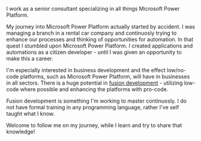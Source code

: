 I work as a senior consultant specializing in all things Microsoft Power Platform. 

My journey into Microsoft Power Platform actually started by accident. I was managing a branch in a rental car company and continuosly trying to enhance our processes and thinking of opportunities for automation. In that quest I stumbled upon Microsoft Power Platform. I created applications and automations as a citizen developer - until I was given an opportunity to make this a career.

I'm especially interested in business development and the effect low/no-code platforms, such as Microsoft Power Platform, will have in businesses in all sectors. There is a huge potential in [fusion development](https://learn.microsoft.com/en-us/power-platform/developer/fusion-development) - utilizing low-code where possible and enhancing the platforms with pro-code.

Fusion development is something I'm working to master continuosly. I do not have formal training in any programming language, rather I've self taught what I know. 

Welcome to follow me on my journey, while I learn and try to share that knowledge!
